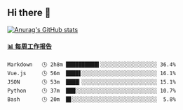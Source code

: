 ## Hi there 👋

[![Anurag's GitHub stats](https://github-readme-stats-orilights.vercel.app/api?username=orilights)](https://github.com/anuraghazra/github-readme-stats)

<!--
**OriLight152/OriLight152** is a ✨ _special_ ✨ repository because its `README.md` (this file) appears on your GitHub profile.

Here are some ideas to get you started:

- 🔭 I’m currently working on ...
- 🌱 I’m currently learning ...
- 👯 I’m looking to collaborate on ...
- 🤔 I’m looking for help with ...
- 💬 Ask me about ...
- 📫 How to reach me: ...
- 😄 Pronouns: ...
- ⚡ Fun fact: ...
-->

<!-- waka-box start -->
#### <a href="https://gist.github.com/92c8d5b388768c10efcba86e82b7c4fb" target="_blank">📊 每周工作报告</a>
```text
Markdown   🕓 2h8m ██████████▌░░░░░░░░░░░░░░░░░░ 36.4%
Vue.js     🕓 56m  ████▋░░░░░░░░░░░░░░░░░░░░░░░░ 16.1%
JSON       🕓 53m  ████▎░░░░░░░░░░░░░░░░░░░░░░░░ 15.1%
Python     🕓 37m  ███░░░░░░░░░░░░░░░░░░░░░░░░░░ 10.7%
Bash       🕓 20m  █▋░░░░░░░░░░░░░░░░░░░░░░░░░░░  5.8%
```
<!-- Powered by https://github.com/journey-ad/waka-box-go . -->
<!-- waka-box end -->
